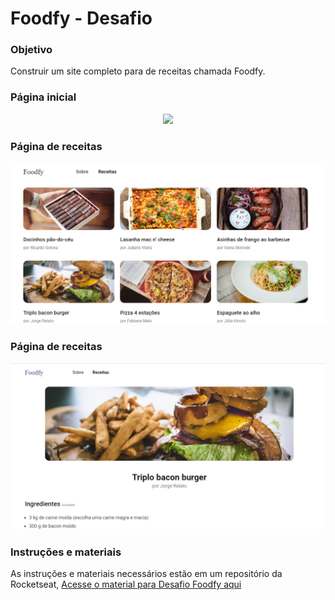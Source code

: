<h1>
  Foodfy - Desafio
</h1>

### Objetivo

Construir um site completo para de receitas chamada Foodfy.

### Página inicial

<div align="center">
  <img src="https://rocketseat-cdn.s3-sa-east-1.amazonaws.com/mockup.png" />
</div> 

### Página de receitas
<div align="center">
  <img src="./public/images/Pagina_receitas.png" />
</div>

### Página de receitas
<div align="center">
  <img src="./public/images/receita-detalhes.png" />
</div>

### Instruções e materiais 

As instruções e materiais necessários estão em um repositório da Rocketseat, [Acesse o material para Desafio Foodfy aqui](https://github.com/rocketseat-education/bootcamp-launchbase-desafios-02/blob/master/desafios/02-foodfy.md)

